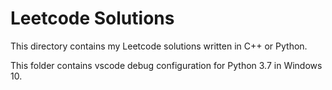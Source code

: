 # Leetcode Solutions

This directory contains my Leetcode solutions written in C++ or Python.

This folder contains vscode debug configuration for Python 3.7 in Windows 10.